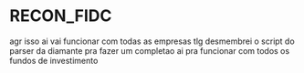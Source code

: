 # RECON_FIDC
agr isso ai vai funcionar com todas as empresas tlg
desmembrei o script do parser da diamante pra fazer um completao ai pra funcionar com todos os fundos de investimento 
